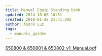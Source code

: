 ```yaml
---
title: Manual Equip Standing Desk
updated: 2024-10-06 10:51
created: 2018-01-28 21:41:39Z
author: André Luz
tags:
  - manuals_guides
---
```


[650800 & 650801 & 650802_v1_Manual.pdf](../../_resources/650800___650801___650802_v1_Manu)